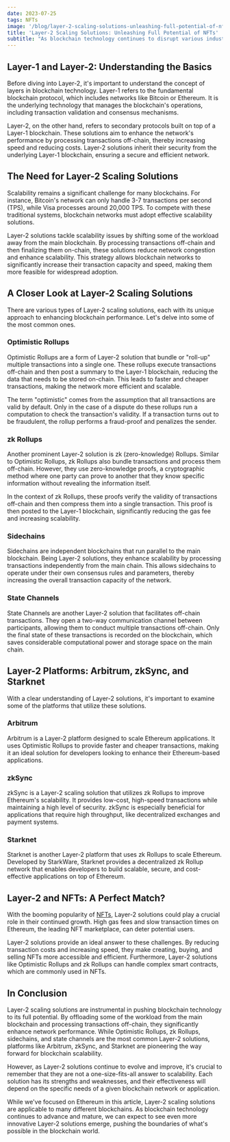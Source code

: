 ```yaml
---
date: 2023-07-25
tags: NFTs
image: '/blog/layer-2-scaling-solutions-unleashing-full-potential-of-nfts.webp'
title: 'Layer-2 Scaling Solutions: Unleashing Full Potential of NFTs'
subtitle: "As blockchain technology continues to disrupt various industries, one challenge remains prominent — scalability. While blockchain offers decentralization, trustless interactions, and high security, it often struggles with transaction speed and data capacity. This is where Layer-2 scaling solutions come into play, offering promising prospects to enhance blockchain's performance.\n\nIn this comprehensive guide, we delve into the world of Layer-2 scaling solutions, with a particular focus on Optimistic Rollups. We'll explore other solutions as well, such as zk Rollups, sidechains, and state channels, and platforms like Arbitrum, zkSync, and Starknet."
---
```


## Layer-1 and Layer-2: Understanding the Basics

Before diving into Layer-2, it's important to understand the concept of layers in blockchain technology. Layer-1 refers to the fundamental blockchain protocol, which includes networks like Bitcoin or Ethereum. It is the underlying technology that manages the blockchain's operations, including transaction validation and consensus mechanisms.

Layer-2, on the other hand, refers to secondary protocols built on top of a Layer-1 blockchain. These solutions aim to enhance the network's performance by processing transactions off-chain, thereby increasing speed and reducing costs. Layer-2 solutions inherit their security from the underlying Layer-1 blockchain, ensuring a secure and efficient network.

## The Need for Layer-2 Scaling Solutions

Scalability remains a significant challenge for many blockchains. For instance, Bitcoin's network can only handle 3-7 transactions per second (TPS), while Visa processes around 20,000 TPS. To compete with these traditional systems, blockchain networks must adopt effective scalability solutions.

Layer-2 solutions tackle scalability issues by shifting some of the workload away from the main blockchain. By processing transactions off-chain and then finalizing them on-chain, these solutions reduce network congestion and enhance scalability. This strategy allows blockchain networks to significantly increase their transaction capacity and speed, making them more feasible for widespread adoption.

## A Closer Look at Layer-2 Scaling Solutions

There are various types of Layer-2 scaling solutions, each with its unique approach to enhancing blockchain performance. Let's delve into some of the most common ones.

### Optimistic Rollups

Optimistic Rollups are a form of Layer-2 solution that bundle or "roll-up" multiple transactions into a single one. These rollups execute transactions off-chain and then post a summary to the Layer-1 blockchain, reducing the data that needs to be stored on-chain. This leads to faster and cheaper transactions, making the network more efficient and scalable.

The term "optimistic" comes from the assumption that all transactions are valid by default. Only in the case of a dispute do these rollups run a computation to check the transaction's validity. If a transaction turns out to be fraudulent, the rollup performs a fraud-proof and penalizes the sender.

### zk Rollups

Another prominent Layer-2 solution is zk (zero-knowledge) Rollups. Similar to Optimistic Rollups, zk Rollups also bundle transactions and process them off-chain. However, they use zero-knowledge proofs, a cryptographic method where one party can prove to another that they know specific information without revealing the information itself.

In the context of zk Rollups, these proofs verify the validity of transactions off-chain and then compress them into a single transaction. This proof is then posted to the Layer-1 blockchain, significantly reducing the gas fee and increasing scalability.

### Sidechains

Sidechains are independent blockchains that run parallel to the main blockchain. Being Layer-2 solutions, they enhance scalability by processing transactions independently from the main chain. This allows sidechains to operate under their own consensus rules and parameters, thereby increasing the overall transaction capacity of the network.

### State Channels

State Channels are another Layer-2 solution that facilitates off-chain transactions. They open a two-way communication channel between participants, allowing them to conduct multiple transactions off-chain. Only the final state of these transactions is recorded on the blockchain, which saves considerable computational power and storage space on the main chain.

## Layer-2 Platforms: Arbitrum, zkSync, and Starknet

With a clear understanding of Layer-2 solutions, it's important to examine some of the platforms that utilize these solutions.

### Arbitrum

Arbitrum is a Layer-2 platform designed to scale Ethereum applications. It uses Optimistic Rollups to provide faster and cheaper transactions, making it an ideal solution for developers looking to enhance their Ethereum-based applications.

### zkSync

zkSync is a Layer-2 scaling solution that utilizes zk Rollups to improve Ethereum's scalability. It provides low-cost, high-speed transactions while maintaining a high level of security. zkSync is especially beneficial for applications that require high throughput, like decentralized exchanges and payment systems.

### Starknet

Starknet is another Layer-2 platform that uses zk Rollups to scale Ethereum. Developed by StarkWare, Starknet provides a decentralized zk Rollup network that enables developers to build scalable, secure, and cost-effective applications on top of Ethereum.

## Layer-2 and NFTs: A Perfect Match?

With the booming popularity of [NFTs](https://www.gemini.com/cryptopedia/non-fungible-tokens-nft), Layer-2 solutions could play a crucial role in their continued growth. High gas fees and slow transaction times on Ethereum, the leading NFT marketplace, can deter potential users.

Layer-2 solutions provide an ideal answer to these challenges. By reducing transaction costs and increasing speed, they make creating, buying, and selling NFTs more accessible and efficient. Furthermore, Layer-2 solutions like Optimistic Rollups and zk Rollups can handle complex smart contracts, which are commonly used in NFTs.

## In Conclusion

Layer-2 scaling solutions are instrumental in pushing blockchain technology to its full potential. By offloading some of the workload from the main blockchain and processing transactions off-chain, they significantly enhance network performance. While Optimistic Rollups, zk Rollups, sidechains, and state channels are the most common Layer-2 solutions, platforms like Arbitrum, zkSync, and Starknet are pioneering the way forward for blockchain scalability.

However, as Layer-2 solutions continue to evolve and improve, it's crucial to remember that they are not a one-size-fits-all answer to scalability. Each solution has its strengths and weaknesses, and their effectiveness will depend on the specific needs of a given blockchain network or application.

While we've focused on Ethereum in this article, Layer-2 scaling solutions are applicable to many different blockchains. As blockchain technology continues to advance and mature, we can expect to see even more innovative Layer-2 solutions emerge, pushing the boundaries of what's possible in the blockchain world.
